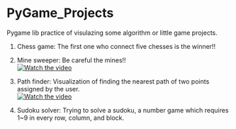 # PyGame_Projects
Pygame lib practice of visulazing some algorithm or little game projects.

1. Chess game:
   The first one who connect five chesses is the winner!!

2. Mine sweeper:
   Be careful the mines!!
   <br />
   [![Watch the video](https://img.youtube.com/vi/GUIc5b5NbAM/0.jpg)](https://youtube.com/shorts/GUIc5b5NbAM)
   <br /> 
   
3. Path finder:
   Visualization of finding the nearest path of two points assigned by the user.
   <br /> 
   [![Watch the video](https://img.youtube.com/vi/AKbrLNcIIIo/0.jpg)](https://youtube.com/shorts/AKbrLNcIIIo)
   <br /> 
   
4. Sudoku solver:
   Trying to solve a sudoku, a number game which requires 1~9 in every row, column, and block.
